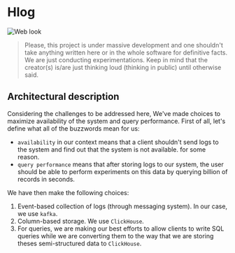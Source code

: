 # Hlog

![Web look](https://github.com/hyperbolicresearch/hlog/dev/assets/github_img.png)

> Please, this project is under massive development and one shouldn't take anything written here or in the whole software for definitive facts. We are just conducting experimentations. Keep in mind that the creator(s) is/are just thinking loud (thinking in public) until otherwise said.

## Architectural description

Considering the challenges to be addressed here, We've made choices to maximize availability of the system and query performance. First of all, let's define what all of the buzzwords mean for us:

- `availability` in our context means that a client shouldn't send logs to the system and find out that the system is not available. for some reason.
- `query performance` means that after storing logs to our system, the user should be able to perform experiments on this data by querying billion of records in seconds.

We have then make the following choices:
1. Event-based collection of logs (through messaging system). In our case, we use `kafka`.
2. Column-based storage. We use `ClickHouse`.
3. For queries, we are making our best efforts to allow clients to write SQL queries while we are converting them to the way that we are storing theses semi-structured data to `ClickHouse`.

